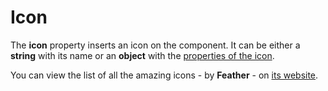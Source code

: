 # Icon

The **icon** property inserts an icon on the component. It can be either a **string** with its name or an **object** with the [properties of the icon](/docs/components/icon).

You can view the list of all the amazing icons - by **Feather** - on <a href="https://feathericons.com/" target="_blank">its website</a>.